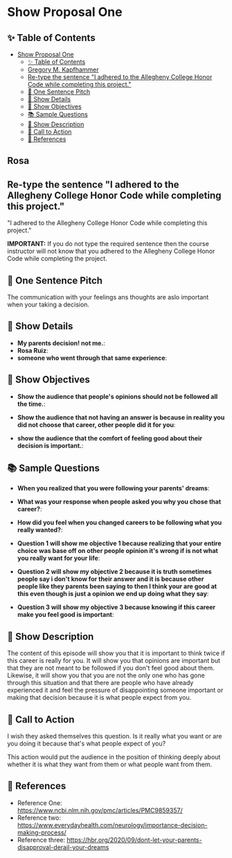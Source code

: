 # Show Proposal One

## ✨ Table of Contents

<!---toc start-->

* [Show Proposal One](#show-proposal-one)
  * [✨ Table of Contents](#-table-of-contents)
  * [Gregory M. Kapfhammer](#gregory-m-kapfhammer)
  * [Re-type the sentence "I adhered to the Allegheny College Honor Code while completing this project."](#re-type-the-sentence-i-adhered-to-the-allegheny-college-honor-code-while-completing-this-project)
  * [🏁 One Sentence Pitch](#-one-sentence-pitch)
  * [🔬 Show Details](#-show-details)
  * [📝 Show Objectives](#-show-objectives)
  * [📚 Sample Questions](#-sample-questions)
  * [🎉 Show Description](#-show-description)
  * [📢 Call to Action](#-call-to-action)
  * [🦜 References](#-references)

<!---toc end-->

## Rosa

## Re-type the sentence "I adhered to the Allegheny College Honor Code while completing this project."

"I adhered to the Allegheny College Honor Code while completing this project."

**IMPORTANT:** If you do not type the required sentence then the course
instructor will not know that you adhered to the Allegheny College Honor Code
while completing the project.

## 🏁 One Sentence Pitch

The communication with your feelings ans thoughts are aslo important when your taking a decision.

## 🔬 Show Details

- **My parents decision! not me.**:
- **Rosa Ruiz**:
- **someone who went through that same experience**:

## 📝 Show Objectives

- **Show the audience that people's opinions should not be followed all the time.**:
  
- **Show the audience that not having an answer is because in reality you did not choose that career, other people did it for you**:
  
- **show the audience that the comfort of feeling good about their decision is important.**:

## 📚 Sample Questions

- **When you realized that you were following your parents' dreams**:
  
- **What was your response when people asked you why you chose that career?**:
  
- **How did you feel when you changed careers to be following what you really wanted?**:

- **Question 1 will show me objective 1 because realizing that your entire choice was base off on other people opinion it's wrong if is not what you really want for your life**:
  
- **Question 2 will show  my objective 2 because it is truth sometimes people say i don't know for their answer and it is because other people like they parents been saying to then I think your are good at this even though is just a opinion we end up doing what they say**:
  
- **Question 3 will show my objective 3 because knowing if this career make you feel good is important**:

## 🎉 Show Description

The content of this episode will show you that it is important to think twice if this career is really for you. It will show you that opinions are important but that they are not meant to be followed if you don't feel good about them. Likewise, it will show you that you are not the only one who has gone through this situation and that there are people who have already experienced it and feel the pressure of disappointing someone important or making that decision because it is what people expect from you.


## 📢 Call to Action

I wish they asked themselves this question. Is it really what you want or are you doing it because that's what people expect of you?

This action would put the audience in the position of thinking deeply about whether it is what they want from them or what people want from them.
## 🦜 References

- Reference One: https://www.ncbi.nlm.nih.gov/pmc/articles/PMC9859357/
- Reference two: https://www.everydayhealth.com/neurology/importance-decision-making-process/
- Reference three: https://hbr.org/2020/09/dont-let-your-parents-disapproval-derail-your-dreams

